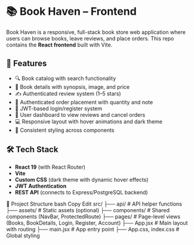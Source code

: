 # 📚 Book Haven – Frontend

Book Haven is a responsive, full-stack book store web application where users can browse books, leave reviews, and place orders. This repo contains the **React frontend** built with Vite.

## 🚀 Features

- 🔍 Book catalog with search functionality
- 🧾 Book details with synopsis, image, and price
- ✍️ Authenticated review system (1–5 stars)
- 🛒 Authenticated order placement with quantity and note
- 🔐 JWT-based login/register system
- 👤 User dashboard to view reviews and cancel orders
- 💻 Responsive layout with hover animations and dark theme
- 🎨 Consistent styling across components

## 🛠️ Tech Stack

- **React 19** (with React Router)
- **Vite**
- **Custom CSS** (dark theme with dynamic hover effects)
- **JWT Authentication**
- **REST API** (connects to Express/PostgreSQL backend)

📂 Project Structure
bash
Copy
Edit
src/
├── api/               # API helper functions
├── assets/            # Static assets (optional)
├── components/        # Shared components (NavBar, ProtectedRoute)
├── pages/             # Page-level views (Books, BookDetails, Login, Register, Account)
├── App.jsx            # Main layout with routing
├── main.jsx           # App entry point
├── App.css, index.css # Global styling
